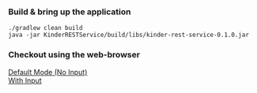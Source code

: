 ### Build & bring up the application
`./gradlew clean build`
<br>
`java -jar KinderRESTService/build/libs/kinder-rest-service-0.1.0.jar`

### Checkout using the web-browser
[Default Mode (No Input)](http://localhost:8080/hello)
<br>
[With Input](http://localhost:8080/hello?name=Nikunj)
